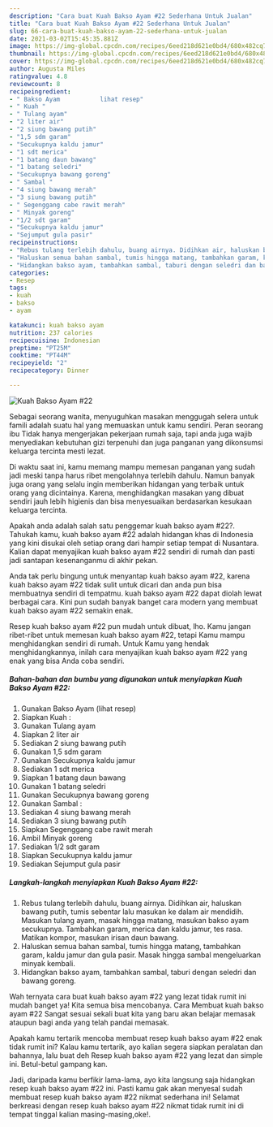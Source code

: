 ```yaml
---
description: "Cara buat Kuah Bakso Ayam #22 Sederhana Untuk Jualan"
title: "Cara buat Kuah Bakso Ayam #22 Sederhana Untuk Jualan"
slug: 66-cara-buat-kuah-bakso-ayam-22-sederhana-untuk-jualan
date: 2021-03-02T15:45:35.881Z
image: https://img-global.cpcdn.com/recipes/6eed218d621e0bd4/680x482cq70/kuah-bakso-ayam-22-foto-resep-utama.jpg
thumbnail: https://img-global.cpcdn.com/recipes/6eed218d621e0bd4/680x482cq70/kuah-bakso-ayam-22-foto-resep-utama.jpg
cover: https://img-global.cpcdn.com/recipes/6eed218d621e0bd4/680x482cq70/kuah-bakso-ayam-22-foto-resep-utama.jpg
author: Augusta Miles
ratingvalue: 4.8
reviewcount: 8
recipeingredient:
- " Bakso Ayam           lihat resep"
- " Kuah "
- " Tulang ayam"
- "2 liter air"
- "2 siung bawang putih"
- "1,5 sdm garam"
- "Secukupnya kaldu jamur"
- "1 sdt merica"
- "1 batang daun bawang"
- "1 batang seledri"
- "Secukupnya bawang goreng"
- " Sambal "
- "4 siung bawang merah"
- "3 siung bawang putih"
- " Segenggang cabe rawit merah"
- " Minyak goreng"
- "1/2 sdt garam"
- "Secukupnya kaldu jamur"
- "Sejumput gula pasir"
recipeinstructions:
- "Rebus tulang terlebih dahulu, buang airnya. Didihkan air, haluskan bawang putih, tumis sebentar lalu masukan ke dalam air mendidih. Masukan tulang ayam, masak hingga matang, masukan bakso ayam secukupnya. Tambahkan garam, merica dan kaldu jamur, tes rasa. Matikan kompor, masukan irisan daun bawang."
- "Haluskan semua bahan sambal, tumis hingga matang, tambahkan garam, kaldu jamur dan gula pasir. Masak hingga sambal mengeluarkan minyak kembali."
- "Hidangkan bakso ayam, tambahkan sambal, taburi dengan seledri dan bawang goreng."
categories:
- Resep
tags:
- kuah
- bakso
- ayam

katakunci: kuah bakso ayam 
nutrition: 237 calories
recipecuisine: Indonesian
preptime: "PT25M"
cooktime: "PT44M"
recipeyield: "2"
recipecategory: Dinner

---
```



![Kuah Bakso Ayam #22](https://img-global.cpcdn.com/recipes/6eed218d621e0bd4/680x482cq70/kuah-bakso-ayam-22-foto-resep-utama.jpg)

Sebagai seorang wanita, menyuguhkan masakan menggugah selera untuk famili adalah suatu hal yang memuaskan untuk kamu sendiri. Peran seorang ibu Tidak hanya mengerjakan pekerjaan rumah saja, tapi anda juga wajib menyediakan kebutuhan gizi terpenuhi dan juga panganan yang dikonsumsi keluarga tercinta mesti lezat.

Di waktu  saat ini, kamu memang mampu memesan panganan yang sudah jadi meski tanpa harus ribet mengolahnya terlebih dahulu. Namun banyak juga orang yang selalu ingin memberikan hidangan yang terbaik untuk orang yang dicintainya. Karena, menghidangkan masakan yang dibuat sendiri jauh lebih higienis dan bisa menyesuaikan berdasarkan kesukaan keluarga tercinta. 



Apakah anda adalah salah satu penggemar kuah bakso ayam #22?. Tahukah kamu, kuah bakso ayam #22 adalah hidangan khas di Indonesia yang kini disukai oleh setiap orang dari hampir setiap tempat di Nusantara. Kalian dapat menyajikan kuah bakso ayam #22 sendiri di rumah dan pasti jadi santapan kesenanganmu di akhir pekan.

Anda tak perlu bingung untuk menyantap kuah bakso ayam #22, karena kuah bakso ayam #22 tidak sulit untuk dicari dan anda pun bisa membuatnya sendiri di tempatmu. kuah bakso ayam #22 dapat diolah lewat berbagai cara. Kini pun sudah banyak banget cara modern yang membuat kuah bakso ayam #22 semakin enak.

Resep kuah bakso ayam #22 pun mudah untuk dibuat, lho. Kamu jangan ribet-ribet untuk memesan kuah bakso ayam #22, tetapi Kamu mampu menghidangkan sendiri di rumah. Untuk Kamu yang hendak menghidangkannya, inilah cara menyajikan kuah bakso ayam #22 yang enak yang bisa Anda coba sendiri.

<!--inarticleads1-->

##### Bahan-bahan dan bumbu yang digunakan untuk menyiapkan Kuah Bakso Ayam #22:

1. Gunakan  Bakso Ayam           (lihat resep)
1. Siapkan  Kuah :
1. Gunakan  Tulang ayam
1. Siapkan 2 liter air
1. Sediakan 2 siung bawang putih
1. Gunakan 1,5 sdm garam
1. Gunakan Secukupnya kaldu jamur
1. Sediakan 1 sdt merica
1. Siapkan 1 batang daun bawang
1. Gunakan 1 batang seledri
1. Gunakan Secukupnya bawang goreng
1. Gunakan  Sambal :
1. Sediakan 4 siung bawang merah
1. Sediakan 3 siung bawang putih
1. Siapkan  Segenggang cabe rawit merah
1. Ambil  Minyak goreng
1. Sediakan 1/2 sdt garam
1. Siapkan Secukupnya kaldu jamur
1. Sediakan Sejumput gula pasir




<!--inarticleads2-->

##### Langkah-langkah menyiapkan Kuah Bakso Ayam #22:

1. Rebus tulang terlebih dahulu, buang airnya. Didihkan air, haluskan bawang putih, tumis sebentar lalu masukan ke dalam air mendidih. Masukan tulang ayam, masak hingga matang, masukan bakso ayam secukupnya. Tambahkan garam, merica dan kaldu jamur, tes rasa. Matikan kompor, masukan irisan daun bawang.
1. Haluskan semua bahan sambal, tumis hingga matang, tambahkan garam, kaldu jamur dan gula pasir. Masak hingga sambal mengeluarkan minyak kembali.
1. Hidangkan bakso ayam, tambahkan sambal, taburi dengan seledri dan bawang goreng.




Wah ternyata cara buat kuah bakso ayam #22 yang lezat tidak rumit ini mudah banget ya! Kita semua bisa mencobanya. Cara Membuat kuah bakso ayam #22 Sangat sesuai sekali buat kita yang baru akan belajar memasak ataupun bagi anda yang telah pandai memasak.

Apakah kamu tertarik mencoba membuat resep kuah bakso ayam #22 enak tidak rumit ini? Kalau kamu tertarik, ayo kalian segera siapkan peralatan dan bahannya, lalu buat deh Resep kuah bakso ayam #22 yang lezat dan simple ini. Betul-betul gampang kan. 

Jadi, daripada kamu berfikir lama-lama, ayo kita langsung saja hidangkan resep kuah bakso ayam #22 ini. Pasti kamu gak akan menyesal sudah membuat resep kuah bakso ayam #22 nikmat sederhana ini! Selamat berkreasi dengan resep kuah bakso ayam #22 nikmat tidak rumit ini di tempat tinggal kalian masing-masing,oke!.

